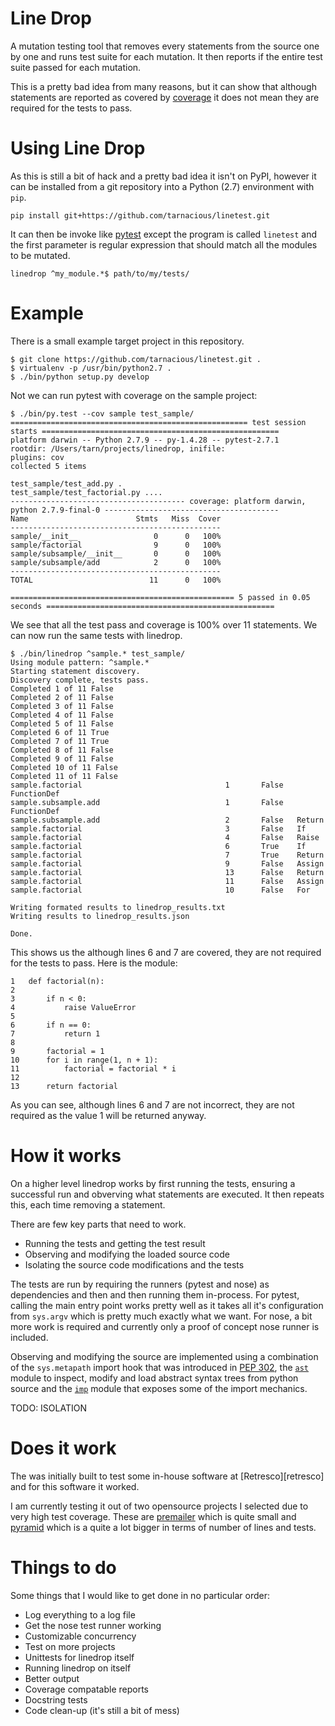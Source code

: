 # Line Drop

A mutation testing tool that removes every statements from the source one by
one and runs test suite for each mutation. It then reports if the entire test
suite passed for each mutation.

This is a pretty bad idea from many reasons, but it can show that although
statements are reported as covered by [coverage][coverage] it does not mean
they are required for the tests to pass.

# Using Line Drop

As this is still a bit of hack and a pretty bad idea it isn't on PyPI, however
it can be installed from a git repository into a Python (2.7) environment with
`pip`.

    pip install git+https://github.com/tarnacious/linetest.git
    
It can then be invoke like [pytest][pytest] except the program is called
`linetest` and the first parameter is regular expression that should match all
the modules to be mutated.

    linedrop ^my_module.*$ path/to/my/tests/


# Example

There is a small example target project in this repository.

    $ git clone https://github.com/tarnacious/linetest.git .
    $ virtualenv -p /usr/bin/python2.7 .
    $ ./bin/python setup.py develop

Not we can run pytest with coverage on the sample project:

    $ ./bin/py.test --cov sample test_sample/
    ===================================================== test session starts =====================================================
    platform darwin -- Python 2.7.9 -- py-1.4.28 -- pytest-2.7.1
    rootdir: /Users/tarn/projects/linedrop, inifile:
    plugins: cov
    collected 5 items

    test_sample/test_add.py .
    test_sample/test_factorial.py ....
    --------------------------------------- coverage: platform darwin, python 2.7.9-final-0 ---------------------------------------
    Name                        Stmts   Miss  Cover
    -----------------------------------------------
    sample/__init__                 0      0   100%
    sample/factorial                9      0   100%
    sample/subsample/__init__       0      0   100%
    sample/subsample/add            2      0   100%
    -----------------------------------------------
    TOTAL                          11      0   100%

    ================================================== 5 passed in 0.05 seconds ===================================================

We see that all the test pass and coverage is 100% over 11 statements. We can now run the same tests with linedrop.

    $ ./bin/linedrop ^sample.* test_sample/
    Using module pattern: ^sample.*
    Starting statement discovery.
    Discovery complete, tests pass.
    Completed 1 of 11 False
    Completed 2 of 11 False
    Completed 3 of 11 False
    Completed 4 of 11 False
    Completed 5 of 11 False
    Completed 6 of 11 True
    Completed 7 of 11 True
    Completed 8 of 11 False
    Completed 9 of 11 False
    Completed 10 of 11 False
    Completed 11 of 11 False
    sample.factorial                                1       False   FunctionDef
    sample.subsample.add                            1       False   FunctionDef
    sample.subsample.add                            2       False   Return
    sample.factorial                                3       False   If
    sample.factorial                                4       False   Raise
    sample.factorial                                6       True    If
    sample.factorial                                7       True    Return
    sample.factorial                                9       False   Assign
    sample.factorial                                13      False   Return
    sample.factorial                                11      False   Assign
    sample.factorial                                10      False   For

    Writing formated results to linedrop_results.txt
    Writing results to linedrop_results.json

    Done.

This shows us the although lines 6 and 7 are covered, they are not required for the tests to pass. Here is the module: 

    1   def factorial(n):
    2
    3       if n < 0:
    4           raise ValueError
    5
    6       if n == 0:
    7           return 1
    8
    9       factorial = 1
    10      for i in range(1, n + 1):
    11          factorial = factorial * i
    12
    13      return factorial

As you can see, although lines 6 and 7 are not incorrect, they are not required
as the value 1 will be returned anyway.

# How it works

On a higher level linedrop works by first running the tests, ensuring a
successful run and obverving what statements are executed. It then repeats
this, each time removing a statement.

There are few key parts that need to work. 

* Running the tests and getting the test result
* Observing and modifying the loaded source code
* Isolating the source code modifications and the tests

The tests are run by requiring the runners (pytest and nose) as dependencies
and then and then running them in-process. For pytest, calling the main entry
point works pretty well as it takes all it's configuration from `sys.argv`
which is pretty much exactly what we want. For nose, a bit more work is
required and currently only a proof of concept nose runner is included. 

Observing and modifying the source are implemented using a combination of the
`sys.metapath` import hook that was introduced in [PEP 302][pep302], the
[`ast`][ast] module to inspect, modify and load abstract syntax trees from
python source and the [`imp`][imp] module that exposes some of the import
mechanics.

TODO: ISOLATION

# Does it work

The was initially built to test some in-house software at [Retresco][retresco]
and for this software it worked.

I am currently testing it out of two opensource projects I selected due to very
high test coverage. These are [premailer][premailer] which is quite small and
[pyramid][pyramid] which is a quite a lot bigger in terms of number of lines
and tests.

# Things to do

Some things that I would like to get done in no particular order:

* Log everything to a log file
* Get the nose test runner working
* Customizable concurrency 
* Test on more projects
* Unittests for linedrop itself
* Running linedrop on itself
* Better output
* Coverage compatable reports
* Docstring tests
* Code clean-up (it's still a bit of mess)


[pytest]: http://pytest.org/latest/
[coverage]: https://pypi.python.org/pypi/coverage
[ast]: https://docs.python.org/2/library/ast.html
[pep302]: https://www.python.org/dev/peps/pep-0302/
[imp]: https://docs.python.org/2/library/imp.html
[pyramid]: https://github.com/Pylons/pyramid
[premailer]: https://github.com/premailer/premailer
